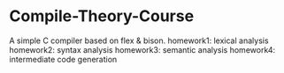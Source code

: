 # Compile-Theory-Course
A simple C compiler based on flex & bison.
homework1: lexical analysis
homework2: syntax analysis
homework3: semantic analysis
homework4: intermediate code generation
